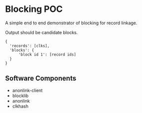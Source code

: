 
# Blocking POC 

A simple end to end demonstrator of blocking for record linkage.

Output should be candidate blocks.

```
{
  'records': [clks],
  'blocks': {
      'block id 1': [record ids]
  }
}
```


## Software Components

- anonlink-client
- blocklib
- anonlink
- clkhash
